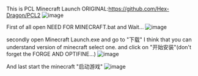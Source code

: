 
This is PCL Minecraft Launch   ORIGINAL:https://github.com/Hex-Dragon/PCL2
![image](https://github.com/lian666666/Free-Minecraft-without-admin/assets/116155308/e40c45aa-46bc-41ab-954c-75372079e939)


First of all open NEED FOR MINECRAFT.bat and Wait...
![image](https://github.com/lian666666/Free-Minecraft-without-admin/assets/116155308/0bbea468-1805-4024-9d21-abafccab37d2)



secondly open Minecraft Launch.exe and go to "下载" I think that you can understand version of minecraft select one. and click on "开始安装"(don't forget the FORGE AND OPTIFINE...)
![image](https://github.com/lian666666/Free-Minecraft-without-admin/assets/116155308/1aaf81b6-92d5-4959-9b40-3a547c35adf0)



And last start the minecraft "启动游戏"
![image](https://github.com/lian666666/Free-Minecraft-without-admin/assets/116155308/37b048e2-7562-4f10-a49a-364039604689)
